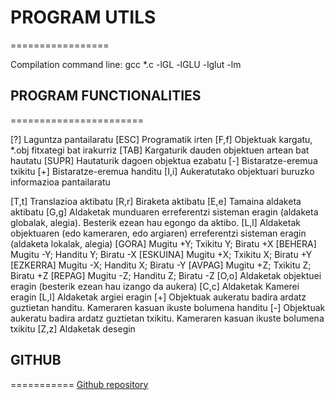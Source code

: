# PROGRAM UTILS

=================

Compilation command line: gcc *.c -lGL -lGLU -lglut -lm

## PROGRAM FUNCTIONALITIES

=======================

[?] Laguntza pantailaratu
[ESC]  Programatik irten
[F,f]  Objektuak kargatu, *.obj fitxategi bat irakurriz
[TAB] Kargaturik dauden objektuen artean bat hautatu
[SUPR] Hautaturik dagoen objektua ezabatu
[-] Bistaratze-eremua txikitu
[+] Bistaratze-eremua handitu
[I,i] Aukeratutako objektuari buruzko informazioa pantailaratu

[T,t] Translazioa aktibatu
[R,r] Biraketa aktibatu
[E,e] Tamaina aldaketa aktibatu
[G,g] Aldaketak munduaren erreferentzi sisteman eragin (aldaketa globalak, alegia). Besterik ezean hau egongo da aktibo.
[L,l] Aldaketak objektuaren (edo kameraren, edo argiaren) erreferentzi sisteman eragin (aldaketa lokalak, alegia)
[GORA] Mugitu +Y; Txikitu Y; Biratu +X
[BEHERA] Mugitu -Y; Handitu Y; Biratu -X
[ESKUINA] Mugitu +X; Txikitu X; Biratu +Y
[EZKERRA] Mugitu -X; Handitu X; Biratu -Y
[AVPAG] Mugitu +Z; Txikitu Z; Biratu +Z
[REPAG] Mugitu -Z; Handitu Z; Biratu -Z
[O,o] Aldaketak objektuei eragin (besterik ezean hau izango da aukera)
[C,c] Aldaketak Kamerei eragin
[L,l] Aldaketak argiei eragin
[+] Objektuak aukeratu badira ardatz guztietan handitu. Kameraren kasuan ikuste bolumena handitu
[-] Objektuak aukeratu badira ardatz guztietan txikitu. Kameraren kasuan ikuste bolumena txikitu
[Z,z] Aldaketak desegin

## GITHUB

===========
[Github repository](https://www.google.com)
